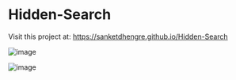 # Hidden-Search


Visit this project at: https://sanketdhengre.github.io/Hidden-Search

![image](https://user-images.githubusercontent.com/83276393/224510898-4ab35af6-30b7-424b-90da-bd9b61a289a7.png)


![image](https://user-images.githubusercontent.com/83276393/224510917-014c8554-1378-4467-9a47-f2dc43edb432.png)
